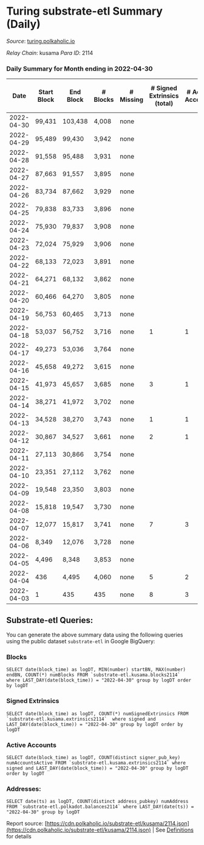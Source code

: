 # Turing substrate-etl Summary (Daily)

_Source_: [turing.polkaholic.io](https://turing.polkaholic.io)

*Relay Chain*: kusama
*Para ID*: 2114



### Daily Summary for Month ending in 2022-04-30


| Date | Start Block | End Block | # Blocks | # Missing | # Signed Extrinsics (total) | # Active Accounts | # Addresses with Balances | # Events | # Transfers | # XCM Transfers In | # XCM Transfers Out |
| ---- | ----------- | --------- | -------- | --------- | --------------------------- | ----------------- | ------------------------- | -------- | ----------- | ------------------ | ------------------- |
| 2022-04-30 | 99,431 | 103,438 | 4,008 | none  |  |  | 20 | 8,021 |   |   |   |
| 2022-04-29 | 95,489 | 99,430 | 3,942 | none  |  |  | 20 | 7,886 |   |   |   |
| 2022-04-28 | 91,558 | 95,488 | 3,931 | none  |  |  | 20 | 7,868 |   |   |   |
| 2022-04-27 | 87,663 | 91,557 | 3,895 | none  |  |  | 20 | 7,792 |   |   |   |
| 2022-04-26 | 83,734 | 87,662 | 3,929 | none  |  |  | 20 | 7,863 |   |   |   |
| 2022-04-25 | 79,838 | 83,733 | 3,896 | none  |  |  | 20 | 7,794 |   |   |   |
| 2022-04-24 | 75,930 | 79,837 | 3,908 | none  |  |  | 20 | 7,821 |   |   |   |
| 2022-04-23 | 72,024 | 75,929 | 3,906 | none  |  |  | 20 | 7,814 |   |   |   |
| 2022-04-22 | 68,133 | 72,023 | 3,891 | none  |  |  | 20 | 7,788 |   |   |   |
| 2022-04-21 | 64,271 | 68,132 | 3,862 | none  |  |  | 20 | 7,729 |   |   |   |
| 2022-04-20 | 60,466 | 64,270 | 3,805 | none  |  |  | 20 | 7,612 |   |   |   |
| 2022-04-19 | 56,753 | 60,465 | 3,713 | none  |  |  | 20 | 7,431 |   |   |   |
| 2022-04-18 | 53,037 | 56,752 | 3,716 | none  | 1 | 1 | 20 | 7,439 | 1  |   |   |
| 2022-04-17 | 49,273 | 53,036 | 3,764 | none  |  |  | 20 | 7,533 |   |   |   |
| 2022-04-16 | 45,658 | 49,272 | 3,615 | none  |  |  | 20 | 7,232 |   |   |   |
| 2022-04-15 | 41,973 | 45,657 | 3,685 | none  | 3 | 1 | 20 | 7,394 | 3  |   |   |
| 2022-04-14 | 38,271 | 41,972 | 3,702 | none  |  |  | 18 | 7,406 |   |   |   |
| 2022-04-13 | 34,528 | 38,270 | 3,743 | none  | 1 | 1 | 18 | 7,496 | 1  |   |   |
| 2022-04-12 | 30,867 | 34,527 | 3,661 | none  | 2 | 1 | 18 | 7,337 | 1  |   |   |
| 2022-04-11 | 27,113 | 30,866 | 3,754 | none  |  |  | 17 | 7,513 |   |   |   |
| 2022-04-10 | 23,351 | 27,112 | 3,762 | none  |  |  | 17 | 7,527 |   |   |   |
| 2022-04-09 | 19,548 | 23,350 | 3,803 | none  |  |  | 17 | 7,611 |   |   |   |
| 2022-04-08 | 15,818 | 19,547 | 3,730 | none  |  |  | 17 | 7,462 |   |   |   |
| 2022-04-07 | 12,077 | 15,817 | 3,741 | none  | 7 | 3 | 17 | 7,523 | 3  |   |   |
| 2022-04-06 | 8,349 | 12,076 | 3,728 | none  |  |  | 15 | 7,458 |   |   |   |
| 2022-04-05 | 4,496 | 8,348 | 3,853 | none  |  |  | 15 | 7,711 |   |   |   |
| 2022-04-04 | 436 | 4,495 | 4,060 | none  | 5 | 2 | 15 | 8,143 |   |   |   |
| 2022-04-03 | 1 | 435 | 435 | none  | 8 | 3 | 15 | 907 | 2  |   |   |

## Substrate-etl Queries:
You can generate the above summary data using the following queries using the public dataset `substrate-etl` in Google BigQuery:


### Blocks
```
SELECT date(block_time) as logDT, MIN(number) startBN, MAX(number) endBN, COUNT(*) numBlocks FROM `substrate-etl.kusama.blocks2114`  where LAST_DAY(date(block_time)) = "2022-04-30" group by logDT order by logDT
```


### Signed Extrinsics
```
SELECT date(block_time) as logDT, COUNT(*) numSignedExtrinsics FROM `substrate-etl.kusama.extrinsics2114`  where signed and LAST_DAY(date(block_time)) = "2022-04-30" group by logDT order by logDT
```


### Active Accounts
```
SELECT date(block_time) as logDT, COUNT(distinct signer_pub_key) numAccountsActive FROM `substrate-etl.kusama.extrinsics2114` where signed and LAST_DAY(date(block_time)) = "2022-04-30" group by logDT order by logDT
```


### Addresses:
```
SELECT date(ts) as logDT, COUNT(distinct address_pubkey) numAddress FROM `substrate-etl.polkadot.balances2114` where LAST_DAY(date(ts)) = "2022-04-30" group by logDT
```



Report source: [https://cdn.polkaholic.io/substrate-etl/kusama/2114.json](https://cdn.polkaholic.io/substrate-etl/kusama/2114.json) | See [Definitions](/DEFINITIONS.md) for details
